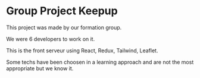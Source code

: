 # Group Project Keepup

This project was made by our formation group.

We were 6 developers to work on it.

This is the front serveur using React, Redux, Tailwind, Leaflet.

Some techs have been choosen in a learning approach and are not the most appropriate but we know it.
